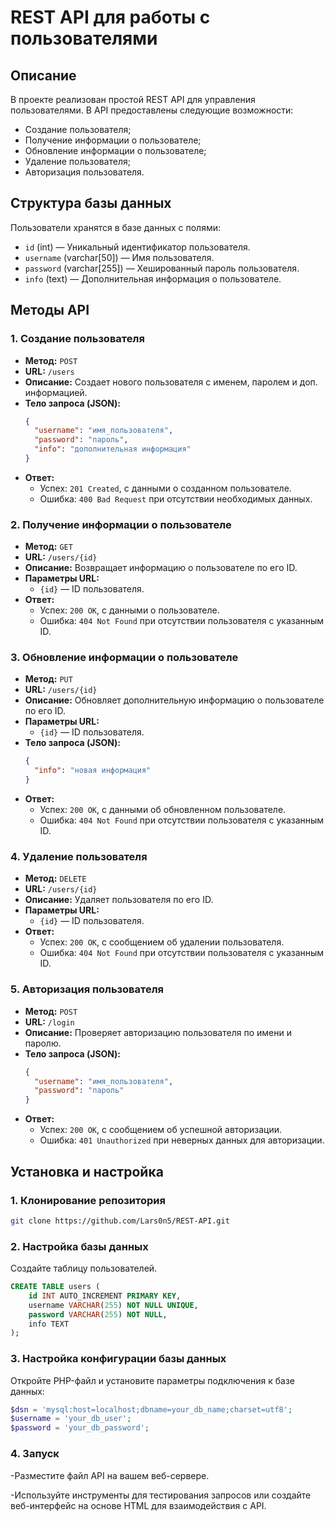 # REST API для работы с пользователями

## Описание

В проекте реализован простой REST API для управления пользователями. В API предоставлены следующие возможности:

- Создание пользователя;
- Получение информации о пользователе;
- Обновление информации о пользователе;
- Удаление пользователя;
- Авторизация пользователя.

## Структура базы данных

Пользователи хранятся в базе данных с полями:

- `id` (int) — Уникальный идентификатор пользователя.
- `username` (varchar[50]) — Имя пользователя.
- `password` (varchar[255]) — Хешированный пароль пользователя.
- `info` (text) — Дополнительная информация о пользователе.

## Методы API

### 1. Создание пользователя

- **Метод:** `POST`
- **URL:** `/users`
- **Описание:** Создает нового пользователя с именем, паролем и доп. информацией.
- **Тело запроса (JSON):**
    ```json
    {
      "username": "имя_пользователя",
      "password": "пароль",
      "info": "дополнительная информация"
    }
    ```
- **Ответ:**
    - Успех: `201 Created`, с данными о созданном пользователе.
    - Ошибка: `400 Bad Request` при отсутствии необходимых данных.

### 2. Получение информации о пользователе

- **Метод:** `GET`
- **URL:** `/users/{id}`
- **Описание:** Возвращает информацию о пользователе по его ID.
- **Параметры URL:**
    - `{id}` — ID пользователя.
- **Ответ:**
    - Успех: `200 OK`, с данными о пользователе.
    - Ошибка: `404 Not Found` при отсутствии пользователя с указанным ID.

### 3. Обновление информации о пользователе

- **Метод:** `PUT`
- **URL:** `/users/{id}`
- **Описание:** Обновляет дополнительную информацию о пользователе по его ID.
- **Параметры URL:**
    - `{id}` — ID пользователя.
- **Тело запроса (JSON):**
    ```json
    {
      "info": "новая информация"
    }
    ```
- **Ответ:**
    - Успех: `200 OK`, с данными об обновленном пользователе.
    - Ошибка: `404 Not Found` при отсутствии пользователя с указанным ID.

### 4. Удаление пользователя

- **Метод:** `DELETE`
- **URL:** `/users/{id}`
- **Описание:** Удаляет пользователя по его ID.
- **Параметры URL:**
    - `{id}` — ID пользователя.
- **Ответ:**
    - Успех: `200 OK`, с сообщением об удалении пользователя.
    - Ошибка: `404 Not Found` при отсутствии пользователя с указанным ID.

### 5. Авторизация пользователя

- **Метод:** `POST`
- **URL:** `/login`
- **Описание:** Проверяет авторизацию пользователя по имени и паролю.
- **Тело запроса (JSON):**
    ```json
    {
      "username": "имя_пользователя",
      "password": "пароль"
    }
    ```
- **Ответ:**
    - Успех: `200 OK`, с сообщением об успешной авторизации.
    - Ошибка: `401 Unauthorized` при неверных данных для авторизации.

## Установка и настройка

### 1. Клонирование репозитория
```bash
git clone https://github.com/Lars0n5/REST-API.git
```

### 2. Настройка базы данных
Создайте таблицу пользователей.
```sql
CREATE TABLE users (
    id INT AUTO_INCREMENT PRIMARY KEY,
    username VARCHAR(255) NOT NULL UNIQUE,
    password VARCHAR(255) NOT NULL,
    info TEXT
);
```

### 3. Настройка конфигурации базы данных
Откройте PHP-файл и установите параметры подключения к базе данных:
```PHP
$dsn = 'mysql:host=localhost;dbname=your_db_name;charset=utf8';
$username = 'your_db_user';
$password = 'your_db_password';
```

### 4. Запуск
-Разместите файл API на вашем веб-сервере.

-Используйте инструменты для тестирования запросов или создайте веб-интерфейс на основе HTML для взаимодействия с API.
